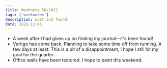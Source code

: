 ```yaml
---
title: Weeknote 50/2022
tags: ['weeknotes']
description: Lost and found!
date: 2022-12-05
---
```

- A week after I had given up on finding my journal—it's been found!
- Vertigo has come back. Planning to take some time off from running. A few days at least. This is a bit of a disappointment, I hope I still hit my goal for the quarter.
- Office walls have been textured. I hope to paint this weekend. 